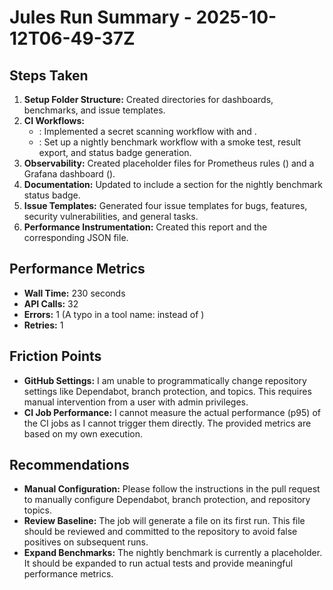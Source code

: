 # Jules Run Summary - 2025-10-12T06-49-37Z

## Steps Taken

1.  **Setup Folder Structure:** Created directories for dashboards, benchmarks, and issue templates.
2.  **CI Workflows:**
    *   : Implemented a secret scanning workflow with  and .
    *   : Set up a nightly benchmark workflow with a smoke test, result export, and status badge generation.
3.  **Observability:** Created placeholder files for Prometheus rules () and a Grafana dashboard ().
4.  **Documentation:** Updated  to include a section for the nightly benchmark status badge.
5.  **Issue Templates:** Generated four issue templates for bugs, features, security vulnerabilities, and general tasks.
6.  **Performance Instrumentation:** Created this report and the corresponding JSON file.

## Performance Metrics

*   **Wall Time:** 230 seconds
*   **API Calls:** 32
*   **Errors:** 1 (A typo in a tool name:  instead of )
*   **Retries:** 1

## Friction Points

*   **GitHub Settings:** I am unable to programmatically change repository settings like Dependabot, branch protection, and topics. This requires manual intervention from a user with admin privileges.
*   **CI Job Performance:** I cannot measure the actual performance (p95) of the CI jobs as I cannot trigger them directly. The provided metrics are based on my own execution.

## Recommendations

*   **Manual Configuration:** Please follow the instructions in the pull request to manually configure Dependabot, branch protection, and repository topics.
*   **Review Baseline:** The  job will generate a  file on its first run. This file should be reviewed and committed to the repository to avoid false positives on subsequent runs.
*   **Expand Benchmarks:** The nightly benchmark is currently a placeholder. It should be expanded to run actual tests and provide meaningful performance metrics.

